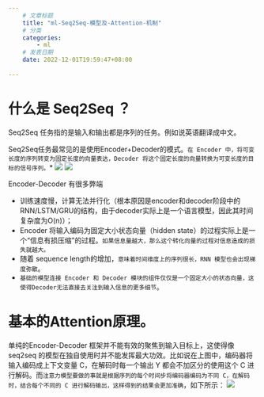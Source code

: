 ```yaml
---
    # 文章标题
    title: "ml-Seq2Seq-模型及-Attention-机制"
    # 分类
    categories: 
        - ml
    # 发表日期
    date: 2022-12-01T19:59:47+08:00
    
--- 
```


# 什么是 Seq2Seq ？
Seq2Seq 任务指的是输入和输出都是序列的任务。例如说英语翻译成中文。

Seq2Seq任务最常见的是使用Encoder+Decoder的模式。`在 Encoder 中，将可变长度的序列转变为固定长度的向量表达，Decoder 将这个固定长度的向量转换为可变长度的目标的信号序列。`*
![](https://upload-images.jianshu.io/upload_images/18339009-473f0ec884e42b28.png?imageMogr2/auto-orient/strip%7CimageView2/2/w/1240)
![](https://upload-images.jianshu.io/upload_images/18339009-ff73b994698fd694.png?imageMogr2/auto-orient/strip%7CimageView2/2/w/1240)



Encoder-Decoder 有很多弊端
- 训练速度慢，计算无法并行化（根本原因是encoder和decoder阶段中的RNN/LSTM/GRU的结构，由于decoder实际上是一个语言模型，因此其时间复杂度为O(n)）；
- Encoder 将输入编码为固定大小状态向量（hidden state）的过程实际上是一个“信息有损压缩”的过程。`如果信息量越大，那么这个转化向量的过程对信息造成的损失就越大。`
- 随着 sequence length的增加，`意味着时间维度上的序列很长，RNN 模型也会出现梯度弥散`。
- `基础的模型连接 Encoder 和 Decoder 模块的组件仅仅是一个固定大小的状态向量，这使得Decoder无法直接去关注到输入信息的更多细节`。

# 基本的Attention原理。

单纯的Encoder-Decoder 框架并不能有效的聚焦到输入目标上，这使得像 seq2seq 的模型在独自使用时并不能发挥最大功效。比如说在上图中，编码器将输入编码成上下文变量 C，在解码时每一个输出 Y 都会不加区分的使用这个 C 进行解码。而`注意力模型要做的事就是根据序列的每个时间步将编码器编码为不同 C，在解码时，结合每个不同的 C 进行解码输出，这样得到的结果会更加准确`，如下所示：
![](https://upload-images.jianshu.io/upload_images/18339009-5932ca5bcacc9dd4.png?imageMogr2/auto-orient/strip%7CimageView2/2/w/1240)

